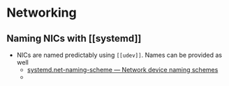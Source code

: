 # Networking

## Naming NICs with [[systemd]]
- NICs are named predictably using `[[udev]]`. Names can be provided as well
  - [systemd.net-naming-scheme — Network device naming schemes](https://www.freedesktop.org/software/systemd/man/systemd.net-naming-scheme.html)  
  - 